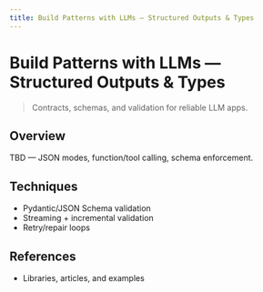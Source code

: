 ```yaml
---
title: Build Patterns with LLMs — Structured Outputs & Types
---
```


# Build Patterns with LLMs — Structured Outputs & Types

> Contracts, schemas, and validation for reliable LLM apps.

## Overview

TBD — JSON modes, function/tool calling, schema enforcement.

## Techniques

- Pydantic/JSON Schema validation
- Streaming + incremental validation
- Retry/repair loops

## References

- Libraries, articles, and examples


